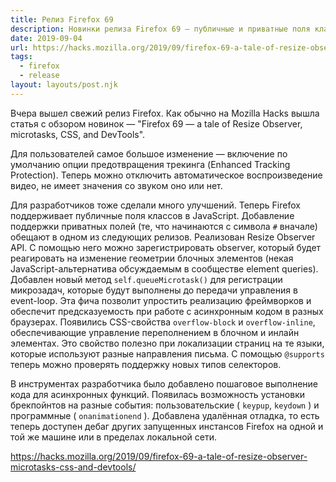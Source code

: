 ```yaml
---
title: Релиз Firefox 69
description: Новинки релиза Firefox 69 — публичные и приватные поля классов, resize observer. self.queueMicrotask и другое
date: 2019-09-04
url: https://hacks.mozilla.org/2019/09/firefox-69-a-tale-of-resize-observer-microtasks-css-and-devtools/
tags:
  - firefox
  - release
layout: layouts/post.njk
---
```

Вчера вышел свежий релиз Firefox. Как обычно на Mozilla Hacks вышла статья с обзором новинок — "Firefox 69 — a tale of Resize Observer, microtasks, CSS, and DevTools".

Для пользователей самое большое изменение — включение по умолчанию опции предотвращения трекинга (Enhanced Tracking Protection). Теперь можно отключить автоматическое воспроизведение видео, не имеет значения со звуком оно или нет.

Для разработчиков тоже сделали много улучшений. Теперь Firefox поддерживает публичные поля классов в JavaScript. Добавление поддержки приватных полей (те, что начинаются с символа `#` вначале) обещают в одном из следующих релизов. Реализован Resize Observer API. С помощью него можно зарегистрировать observer, который будет реагировать на изменение геометрии блочных элементов (некая JavaScript-альтернатива обсуждаемым в сообществе element queries). Добавлен новый метод `self.queueMicrotask()` для регистрации микрозадач, которые будут выполнены до передачи управления в event-loop. Эта фича позволит упростить реализацию фреймворков и обеспечит предсказуемость при работе с асинхронным кодом в разных браузерах. Появились CSS-свойства `overflow-block` и `overflow-inline`, обеспечивающие управление переполнением в блочном и инлайн элементах. Это свойство полезно при локализации страниц на те языки, которые используют разные направления письма. С помощью `@supports` теперь можно проверять поддержку новых типов селекторов.

В инструментах разработчика было добавлено пошаговое выполнение кода для асинхронных функций. Появилась возможность установки брекпойнтов на разные события: пользовательские ( `keypup`, `keydown` ) и программные ( `onanimationend` ). Добавлена удалённая отладка, то есть теперь доступен дебаг других запущенных инстансов Firefox на одной и той же машине или в пределах локальной сети.

https://hacks.mozilla.org/2019/09/firefox-69-a-tale-of-resize-observer-microtasks-css-and-devtools/
